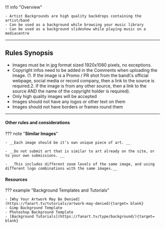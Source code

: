 !!! info "Overview"

    - Artist Backgrounds are high quality backdrops containing the artist/band
    - Can be used as a background while browsing your music library
    - Can be used as a background slideshow while playing music on a mediacentre

---

## **Rules Synopsis**

- Images must be in jpg format sized 1920x1080 pixels, no exceptions.
- Copyright infos need to be added in the Comments when uploading the image. (1. If the image is a Promo / PR shot from the band\\\'s official webpage, social media or record company, then a link to the source is required.2. If the image is from any other source, then a link to the source AND the name of the copyright holder is required).
- Only high quality images will be accepted
- Images should not have any logos or other text on them
- Images should not have borders or frames round them

---

#### __Other rules and considerations__

??? note "**Similar Images**"  

    - __Each image should be it’s own unique piece of art. __

    - __Do not submit art that is similar to art already on the site, or to your own submissions. __

    - __This includes different zoom levels of the same image, and using different logo combinations with the same images.__


#### __Resources__

??? example "Background Templates and Tutorials"

    - [Why Your Artwork May Be Denied](https://fanart.tv/tutorials/artwork-may-denied){target= blank}
    - Gimp Background Template
    - Photoshop Background Template
    - [Background Tutorials](https://fanart.tv/type/background/){target= blank}
